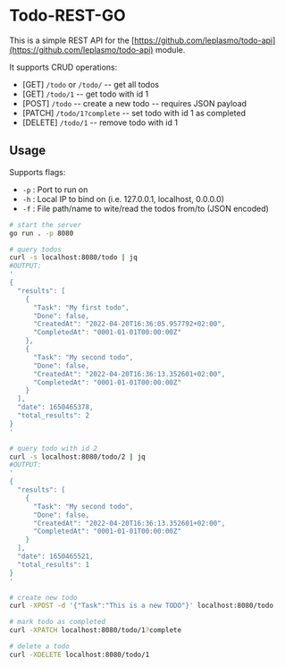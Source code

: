 # Todo-REST-GO

This is a simple REST API for the [https://github.com/leplasmo/todo-api](https://github.com/leplasmo/todo-api) module.

It supports CRUD operations:
- [GET] `/todo` or `/todo/` -- get all todos
- [GET] `/todo/1` -- get todo with id 1
- [POST] `/todo` -- create a new todo -- requires JSON payload
- [PATCH] `/todo/1?complete` -- set todo with id 1 as completed
- [DELETE] `/todo/1` -- remove todo with id 1 


## Usage

Supports flags:
- `-p` : Port to run on
- `-h` : Local IP to bind on (i.e. 127.0.0.1, localhost, 0.0.0.0)
- `-f` : File path/name to wite/read the todos from/to (JSON encoded)


```bash
# start the server
go run . -p 8080

# query todos
curl -s localhost:8080/todo | jq
#OUTPUT:
'
{
  "results": [
    {
      "Task": "My first todo",
      "Done": false,
      "CreatedAt": "2022-04-20T16:36:05.957792+02:00",
      "CompletedAt": "0001-01-01T00:00:00Z"
    },
    {
      "Task": "My second todo",
      "Done": false,
      "CreatedAt": "2022-04-20T16:36:13.352601+02:00",
      "CompletedAt": "0001-01-01T00:00:00Z"
    }
  ],
  "date": 1650465378,
  "total_results": 2
}
'

# query todo with id 2
curl -s localhost:8080/todo/2 | jq
#OUTPUT:
'
{
  "results": [
    {
      "Task": "My second todo",
      "Done": false,
      "CreatedAt": "2022-04-20T16:36:13.352601+02:00",
      "CompletedAt": "0001-01-01T00:00:00Z"
    }
  ],
  "date": 1650465521,
  "total_results": 1
}
'

# create new todo
curl -XPOST -d '{"Task":"This is a new TODO"}' localhost:8080/todo

# mark todo as completed
curl -XPATCH localhost:8080/todo/1?complete 

# delete a todo
curl -XDELETE localhost:8080/todo/1
```
